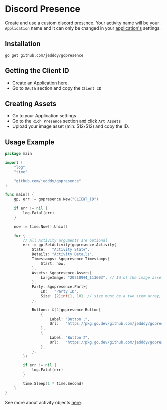 Discord Presence
================

Create and use a custom discord presence.
Your activity name will be your `Application` name and it can only be changed in your [application's](https://discord.com/developers/applications) settings.


## Installation
```
go get github.com/jedddy/gopresence
```

## Getting the Client ID
- Create an Application [here](https://discord.com/developers/applications).
- Go to `OAuth` section and copy the `Client ID`

## Creating Assets
- Go to your Application settings
- Go to the `Rich Presence` section and click `Art Assets`
- Upload your image asset (min: 512x512) and copy the ID.

## Usage Example

```go
package main

import (
	"log"
	"time"

	"github.com/jedddy/gopresence"
)

func main() {
	gp, err := gopresence.New("CLIENT_ID")

	if err != nil {
		log.Fatal(err)
	}

	now := time.Now().Unix()

	for {
        // All Activity arguments are optional
		err := gp.SetActivity(gopresence.Activity{
			State:   "Activity State",
			Details: "Activity Details",
			Timestamps: &gopresence.Timestamps{
				Start: now,
			},
			Assets: &gopresence.Assets{
				LargeImage: "20210904_113603", // Id of the image asset
			},
			Party: &gopresence.Party{
				ID:   "Party ID",
				Size: [2]int{1, 10}, // size must be a two item array, [currentSize, maxSize]
			},

			Buttons: &[2]gopresence.Button{
				{
					Label: "Button 1",
					Url:   "https://pkg.go.dev/github.com/jedddy/gopresence",
				},
				{
					Label: "Button 2",
					Url:   "https://pkg.go.dev/github.com/jedddy/gopresence",
				},
			},
		})

		if err != nil {
			log.Fatal(err)
		}

		time.Sleep(1 * time.Second)
	}
}

```
See more about activity objects [here](https://discord.com/developers/docs/topics/gateway-events#activity-object).